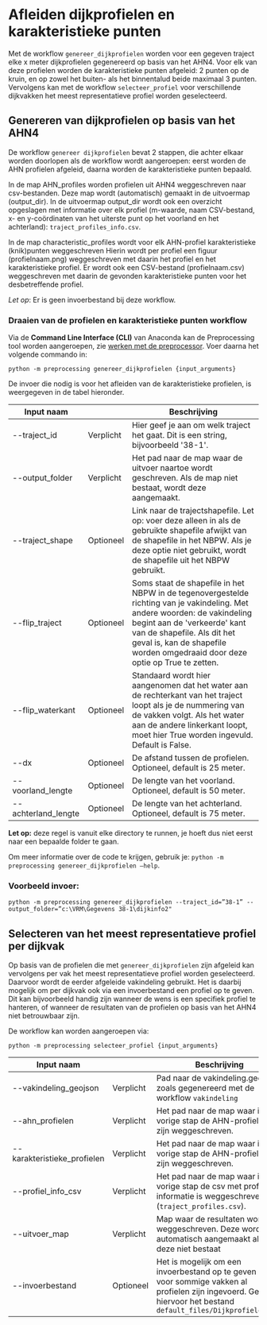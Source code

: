 # Afleiden dijkprofielen en karakteristieke punten

Met de workflow ```genereer_dijkprofielen``` worden voor een gegeven traject elke x meter dijkprofielen gegenereerd op basis van het AHN4. Voor elk van deze profielen worden de karakteristieke punten afgeleid: 2 punten op de kruin, en op zowel het buiten- als het binnentalud beide maximaal 3 punten. Vervolgens kan met de workflow ```selecteer_profiel``` voor verschillende dijkvakken het meest representatieve profiel worden geselecteerd.

## Genereren van dijkprofielen op basis van het AHN4
De workflow ```genereer dijkprofielen``` bevat 2 stappen, die achter elkaar worden doorlopen als de workflow wordt aangeroepen: eerst worden de AHN profielen afgeleid, daarna worden de karakteristieke punten bepaald.

In de map AHN_profiles worden profielen uit AHN4 weggeschreven naar csv-bestanden. Deze map wordt (automatisch) gemaakt in de uitvoermap (output_dir). In de uitvoermap output_dir wordt ook een overzicht opgeslagen met informatie over elk profiel (m-waarde, naam CSV-bestand, x- en y-coördinaten van het uiterste punt op het voorland en het achterland): `traject_profiles_info.csv`.

In de map characteristic_profiles wordt voor elk AHN-profiel karakteristieke (knik)punten weggeschreven Hierin wordt per profiel een figuur (profielnaam.png) weggeschreven met daarin het profiel en het karakteristieke profiel. Er wordt ook een CSV-bestand (profielnaam.csv) weggeschreven met daarin de gevonden karakteristieke punten voor het desbetreffende profiel.

*Let op*: Er is geen invoerbestand bij deze workflow.

### Draaien van de profielen en karakteristieke punten workflow
Via de **Command Line Interface (CLI)** van Anaconda kan de Preprocessing tool worden aangeroepen, zie [werken met de preprocessor](werken_met_preprocessor.md). Voer daarna het volgende commando in:

```
python -m preprocessing genereer_dijkprofielen {input_arguments}
```
De invoer die nodig is voor het afleiden van de karakteristieke profielen, is weergegeven in de tabel hieronder.

| Input naam       	    | 	           | Beschrijving                                                                                                                                                                                 	                                                                          |
|-----------------------|-------------|-------------------------------------------------------------------------------------------------------------------------------------------------------------------------------------------------------------------------------------------------------------------------|
| --traject_id	         | Verplicht 	 | 	Hier geef je aan om welk traject het gaat. Dit is een string, bijvoorbeeld '38-1'.                                                                                                                                                                   |
| --output_folder     	 | Verplicht 	 | Het pad naar de map waar de uitvoer naartoe wordt geschreven. Als de map niet bestaat, wordt deze aangemaakt.                                                                                                                                                                                 |
| --traject_shape   	   | Optioneel 	 | Link naar de trajectshapefile. Let op: voer deze alleen in als de gebruikte shapefile afwijkt van de shapefile in het NBPW. Als je deze optie niet gebruikt, wordt de shapefile uit het NBPW gebruikt.                                                                                                                                                                        |
| --flip_traject      | Optioneel 	 | Soms staat de shapefile in het NBPW in de tegenovergestelde richting van je vakindeling. Met andere woorden: de vakindeling begint aan de 'verkeerde' kant van de shapefile. Als dit het geval is, kan de shapefile worden omgedraaid door deze optie op True te zetten. |
| --flip_waterkant                  | Optioneel 	 | Standaard wordt hier aangenomen dat het water aan de rechterkant van het traject loopt als je de nummering van de vakken volgt. Als het water aan de andere linkerkant loopt, moet hier True worden ingevuld. Default is False.                                         |
| --dx        | Optioneel 	 | De afstand tussen de profielen. Optioneel, default is 25 meter.                                                                                                                                                                                                         |
| --voorland_lengte        | Optioneel 	 | De lengte van het voorland. Optioneel, default is 50 meter.                                                                                                                                                                                                             |
| --achterland_lengte       | Optioneel 	 | De lengte van het achterland. Optioneel, default is 75 meter.                                                                                                                                                                                                           |

**Let op:** deze regel is vanuit elke directory te runnen, je hoeft dus niet eerst naar een bepaalde folder te gaan.


Om meer informatie over de code te krijgen, gebruik je: 
```python -m preprocessing genereer_dijkprofielen –help```. 

### Voorbeeld invoer: 

```
python -m preprocessing genereer_dijkprofielen --traject_id=”38-1” --output_folder=”c:\VRM\Gegevens 38-1\dijkinfo2"
```

## Selecteren van het meest representatieve profiel per dijkvak

Op basis van de profielen die met ```genereer_dijkprofielen``` zijn afgeleid kan vervolgens per vak het meest representatieve profiel worden geselecteerd. Daarvoor wordt de eerder afgeleide vakindeling gebruikt. Het is daarbij mogelijk om per dijkvak ook via een invoerbestand een profiel op te geven. Dit kan bijvoorbeeld handig zijn wanneer de wens is een specifiek profiel te hanteren, of wanneer de resultaten van de profielen op basis van het AHN4 niet betrouwbaar zijn.

De workflow kan worden aangeroepen via:
```
python -m preprocessing selecteer_profiel {input_arguments}
```
| Input naam       	     | 	           | Beschrijving                                                                                                                                                                                 	 |
|------------------------|-------------|------------------------------------------------------------------------------------------------------------------------------------------------------------------------------------------------|
| --vakindeling_geojson	 | Verplicht 	 | 	Pad naar de vakindeling.geojson zoals gegenereerd met de workflow `vakindeling`                                                                                                               |
| --ahn_profielen     	  | Verplicht 	 | Het pad naar de map waar in de vorige stap de AHN-profielen zijn weggeschreven.                                                                                                                |
| --karakteristieke_profielen   	    | Verplicht 	 | Het pad naar de map waar in de vorige stap de AHN-profielen zijn weggeschreven.                                                                                                                |
| --profiel_info_csv         | Verplicht 	 | Het pad naar de map waar in de vorige stap de csv met profiel informatie is weggeschreven (`traject_profiles.csv`).                                                                            |
| --uitvoer_map       | Verplicht 	 | Map waar de resultaten worden weggeschreven. Deze wordt automatisch aangemaakt als deze niet bestaat                                                                                           |
| --invoerbestand                   | Optioneel 	 | Het is mogelijk om een invoerbestand op te geven waar voor sommige vakken al profielen zijn ingevoerd. Gebruik hiervoor het bestand `default_files/Dijkprofielen.csv`                           |
